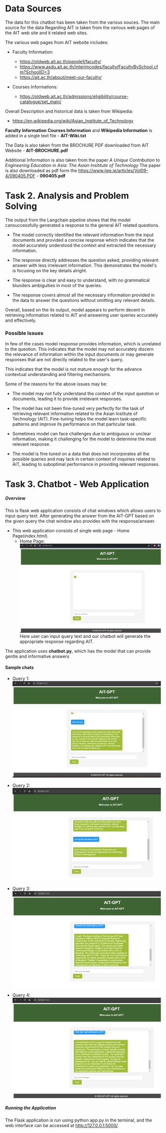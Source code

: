 Data Sources
====================================

The data for this chatbot has been taken from the various souces. The main source for the data Regarding AIT is taken from the various web pages of the AIT web site and it related web sites. 


The various web pages from AIT website includes:

* Faculty Information:
    -   https://oldweb.ait.ac.th/people1/faculty/
    -   https://www.asdu.ait.ac.th/interimcodes/faculty/FacultyBySchool.cfm?SchoolID=3
    -   https://ait.ac.th/about/meet-our-faculty/

* Courses Informations:
    -   https://oldweb.ait.ac.th/admissions/eligibility/course-catalogue/set_main/


Overall Description and historical data is taken from Wikipedia:
*   https://en.wikipedia.org/wiki/Asian_Institute_of_Technology


**Faculty Information** **Courses Information** and **Wikipedia Information** is added in a single text file - **AIT-Wiki.txt**


The Data is also taken from the BROCHURE PDF downloaded from AIT Website - **AIT-BROCHURE.pdf**


Additional Information is also taken from the paper *A Unique Contribution to Engineering Education in Asia: The Asian Insititute of Technology*
The paper is also downloaded as pdf form the https://www.ijee.ie/articles/Vol09-4/090405.PDF - **090405.pdf**





Task 2. Analysis and Problem Solving
=========================================

The output from the Langchain pipeline shows that the model cansuccessfully generated a response to the general AIT related questions.

- The model correctly identified the relevant information from the input documents and provided a concise response which indicates that the model accurately understood the context and extracted the necessary information.

- The response directly addresses the question asked, providing relevant answer with less irrelevant information. This demonstrates the model's is focusing on the key details alright.

- The response is clear and easy to understand, with no grammatical blunders ambiguities in most of the queries.

- The response covers almost all the necessary information provided in the data to answer the questions without omitting any relevant details.

Overall, based on the its output, model appears to perform decent in retrieving information related to AIT and answering user queries accurately and effectively. 

### Possible Issues
In few of the cases model response provides information, which is unrelated to the question. This indicates that the model may not accurately discern the relevance of information within the input documents or may generate responses that are not directly related to the user's query.

This indicates that the model is not mature enough for the advance contextual understanding and filtering mechanisms.

Some of the reasons for the above issues may be:

- The model may not fully understand the context of the input question or documents, leading it to provide irrelevant responses.

- The model has not been fine-tuned very perfectly for the task of retrieving relevant information related to the Asian Institute of  Technology (AIT). Fine-tuning helps the model learn task-specific patterns and improve its performance on that particular task.

- Sometimes model can face challenges due to ambiguous or unclear information, making it challenging for the model to determine the most relevant response.

- The model is fine tuned on a data that does not incorporates all the possible queries and may lack in certain context of inquiries related to AIT, leading to suboptimal performance in providing relevant responses.


Task 3. Chatbot - Web Application
========================================

##### **Overview**
This is flask web application consists of chat windows which allows users to input query text. After generating the answer from the AIT-GPT based on the given query the chat window also provides with the response/answer.

- This web application consists of single web page - Home Page(*index.html*).
   * Home Page: 
   ![alt text](./app/static/home-page.png?raw=true)
   Here user can input query text and our chatbot will generate the appropriate response regarding AIT.

The application uses **chatbot.py**, which has the model that can provide gentle and informative answers
  


#### **Sample chats**

- Query 1:
    ![alt text](./app/static/chat-query-1.png?raw=true)

- Query 2:
    ![alt text](./app/static/chat-query-2.png?raw=true)

- Query 3:
    ![alt text](./app/static/chat-query-3.png?raw=true)

- Query 4:
    ![alt text](./app/static/chat-query-4.png?raw=true)

##### **Running the Application**
The Flask application is run using python app.py in the terminal, and the web interface can be accessed at http://127.0.0.1:5000/.

